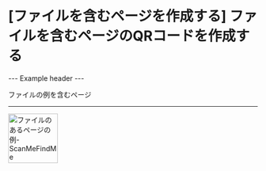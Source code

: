 <h1>[ファイルを含むページを作成する] ファイルを含むページのQRコードを作成する</h1>

--- Example header ---

ファイルの例を含むページ

----------

<img src = "https://media.scanmefindme.com/dynamic/page/page-with-files-popup.png" width = "100％" height = "auto"
    alt="ファイルのあるページの例-ScanMeFindMe">
